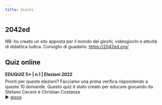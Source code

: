 ```yaml
---
title: Giochi
---
```


## 2042ed
NB: ho creato un sito apposta per il mondo dei giochi, videogiochi e attività di didattica ludica. Consiglio di guadarlo: <https://2042ed.org/>

## Quiz online
**EDUQUIZ 5⭐️ | n.1 | Elezioni 2022**  
Pronti per queste elezioni? Facciamo una prima verifica rispondendo a queste 10 domande.
Questo quiz è stato creato per educare giocando da Stefano Cecere e Christian Costanza   
▶️ [gioca](https://docs.google.com/forms/d/e/1FAIpQLSetlC11ctJzjZBJEymMnGuzlkWJ3NvUNJ8zBI8-uyu67VYPuw/viewform)
